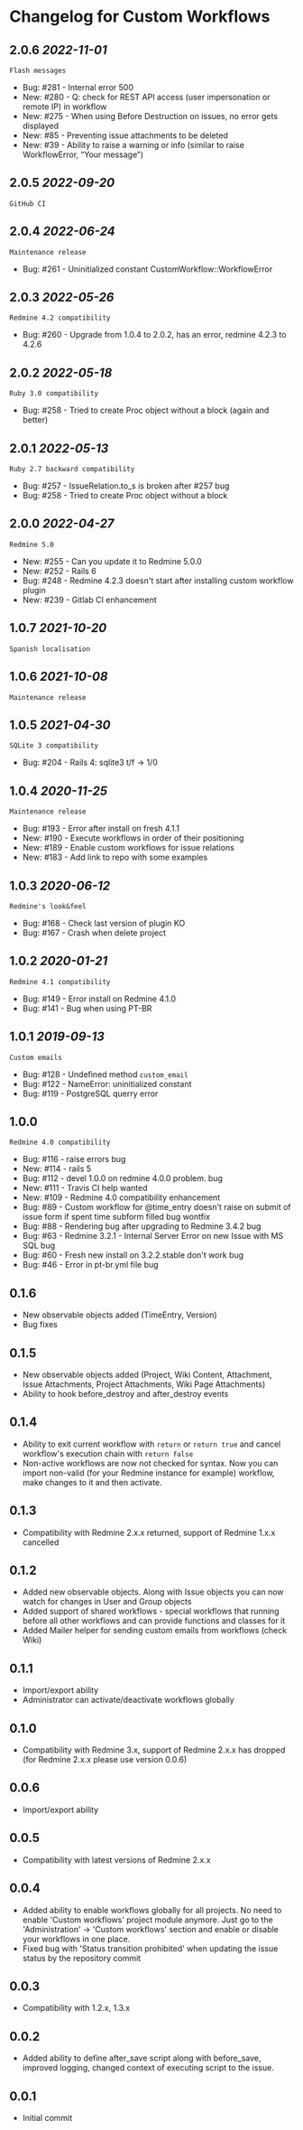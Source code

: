 Changelog for Custom Workflows
==============================

2.0.6 *2022-11-01*
------------------

    Flash messages

* Bug: #281 - Internal error 500
* New: #280 - Q: check for REST API access (user impersonation or remote IP) in workflow
* New: #275 - When using Before Destruction on issues, no error gets displayed
* New: #85  - Preventing issue attachments to be deleted
* New: #39  - Ability to raise a warning or info (similar to raise WorkflowError, “Your message”)

2.0.5 *2022-09-20*
------------------

    GitHub CI

2.0.4 *2022-06-24*
------------------

    Maintenance release

* Bug: #261 - Uninitialized constant CustomWorkflow::WorkflowError

2.0.3 *2022-05-26*
------------------

    Redmine 4.2 compatibility

* Bug: #260 - Upgrade from 1.0.4 to 2.0.2, has an error, redmine 4.2.3 to 4.2.6

2.0.2 *2022-05-18*
------------------

    Ruby 3.0 compatibility

* Bug: #258 - Tried to create Proc object without a block (again and better)

2.0.1 *2022-05-13*
------------------

    Ruby 2.7 backward compatibility

* Bug: #257 - IssueRelation.to_s is broken after #257 bug
* Bug: #258 - Tried to create Proc object without a block 

2.0.0 *2022-04-27*
------------------

    Redmine 5.0

* New: #255 - Can you update it to Redmine 5.0.0
* New: #252 - Rails 6
* Bug: #248 - Redmine 4.2.3 doesn't start after installing custom workflow plugin
* New: #239 - Gitlab CI enhancement


1.0.7 *2021-10-20*
------------------

    Spanish localisation

1.0.6 *2021-10-08*
------------------

    Maintenance release

1.0.5 *2021-04-30*
------------------

    SQLite 3 compatibility

* Bug: #204 - Rails 4: sqlite3 t/f -> 1/0

1.0.4 *2020-11-25*
------------------

    Maintenance release
    
* Bug: #193 - Error after install on fresh 4.1.1
* New: #190 - Execute workflows in order of their positioning
* New: #189 - Enable custom workflows for issue relations
* New: #183 - Add link to repo with some examples    

1.0.3 *2020-06-12*
------------------

    Redmine's look&feel
        
* Bug: #168 - Check last version of plugin KO
* Bug: #167 - Crash when delete project

1.0.2 *2020-01-21*
------------------

    Redmine 4.1 compatibility
        
* Bug: #149 - Error install on Redmine 4.1.0
* Bug: #141 - Bug when using PT-BR

1.0.1 *2019-09-13*
------------------

    Custom emails
        
* Bug: #128 - Undefined method `custom_email`
* Bug: #122 - NameError: uninitialized constant
* Bug: #119 - PostgreSQL querry error

1.0.0
-----

    Redmine 4.0 compatibility
    
* Bug: #116 - raise errors bug
* New: #114 - rails 5
* Bug: #112 - devel 1.0.0 on redmine 4.0.0 problem. bug
* New: #111 - Travis CI help wanted
* New: #109 - Redmine 4.0 compatibility enhancement
* Bug: #89 - Custom workflow for @time_entry doesn't raise on submit of issue form if spent time subform filled bug wontfix
* Bug: #88 - Rendering bug after upgrading to Redmine 3.4.2 bug
* Bug: #63 - Redmine 3.2.1 - Internal Server Error on new Issue with MS SQL bug
* Bug: #60 - Fresh new install on 3.2.2.stable don't work bug
* Bug: #46 - Error in pt-br.yml file bug

0.1.6
-----
 
 * New observable objects added (TimeEntry, Version)
 * Bug fixes
 
0.1.5
-----

* New observable objects added (Project, Wiki Content, Attachment, Issue Attachments, Project Attachments, Wiki Page Attachments)
* Ability to hook before_destroy and after_destroy events

0.1.4
-----

* Ability to exit current workflow with `return` or `return true` and cancel workflow's execution chain with `return false`
* Non-active workflows are now not checked for syntax. Now you can import non-valid (for your Redmine instance for example) workflow, make changes to it and then activate.

0.1.3
-----

* Compatibility with Redmine 2.x.x returned, support of Redmine 1.x.x cancelled

0.1.2
-----
 
 * Added new observable objects. Along with Issue objects you can now watch for changes in User and Group objects
 * Added support of shared workflows - special workflows that running before all other workflows and can provide functions and classes for it
 * Added Mailer helper for sending custom emails from workflows (check Wiki)

0.1.1
-----

* Import/export ability
* Administrator can activate/deactivate workflows globally

0.1.0
-----

* Compatibility with Redmine 3.x, support of Redmine 2.x.x has dropped (for Redmine 2.x.x please use version 0.0.6)

0.0.6
-----

* Import/export ability

0.0.5
-----

* Compatibility with latest versions of Redmine 2.x.x

0.0.4
-----

* Added ability to enable workflows globally for all projects. No need to enable 'Custom workflows' project module anymore. Just go to the 'Administration' -> 'Custom workflows' section and enable or disable your workflows in one place.
* Fixed bug with 'Status transition prohibited' when updating the issue status by the repository commit

0.0.3
-----

* Compatibility with 1.2.x, 1.3.x

0.0.2
-----

* Added ability to define after_save script along with before_save, improved logging, changed context of executing script to the issue.

0.0.1
-----

* Initial commit
